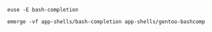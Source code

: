 ```
euse -E bash-completion
```

```
emerge -vf app-shells/bash-completion app-shells/gentoo-bashcomp
```
